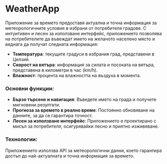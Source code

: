 # WeatherApp

Приложение за времето предоставя актуална и точна информация за метеорологичните условия в избрани от потребителя градове. С интуитивен и лесен за използване интерфейс, приложението позволява на потребителите да въвеждат името на желаното населено място и веднага да получат следната информация:

- **Температура**: текущите градуси в избрания град, представени в Целзий.
- **Скорост на вятъра**: информация за силата и посоката на вятъра, представена в километри в час (km/h).
- **Влажност**: процента на влажността на въздуха в момента.

### Основни функции:
- **Бързо търсене и навигация**: Въведете името на града и получете мигновени резултати.
- **Прогноза за времето в реално време**: Постоянно обновяване на данните, за да се гарантира точност.
- **Лесен за използване интерфейс**: Приложението е проектирано с мисъл за потребителя, осигурявайки лесно и приятно изживяване.

### Технологии:
Приложението използва API за метеорологични данни, което гарантира достъп до най-актуалната и точна информация за времето.


